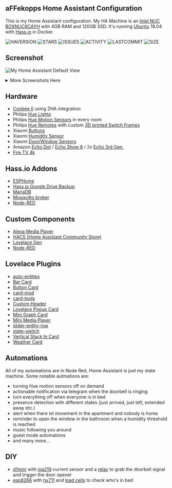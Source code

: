 ## aFFekopps Home Assistant Configuration 

This is my Home Assistant configuration. My HA Machine is an [Intel NUC BOXNUC6CAYH](https://ark.intel.com/content/www/de/de/ark/products/95062/intel-nuc-kit-nuc6cayh.html) with 4GB RAM and 120GB SSD. It's running [Ubuntu](https://ubuntu.com) 18.04 with [Hass.io](https://www.home-assistant.io/hassio/installation/#alternative-install-on-a-generic-linux-host) in Docker.

![HAVERSION](https://img.shields.io/badge/homeassistant-0.103.2-blue)
![STARS](https://img.shields.io/github/stars/aFFekopp/homeassistant?color=yellow&style=flat-square)
![ISSUES](https://img.shields.io/github/issues-raw/aFFekopp/homeassistant?style=flat-square)
![ACTIVITY](https://img.shields.io/github/commit-activity/w/aFFekopp/homeassistant?style=flat-square)
![LASTCOMMIT](https://img.shields.io/github/last-commit/aFFekopp/homeassistant?style=flat-square)
![SIZE](https://img.shields.io/github/repo-size/aFFekopp/homeassistant?style=flat-square)

## Screenshot
![My Home Assistant Default View](https://raw.githubusercontent.com/aFFekopp/homeassistant/master/docs/1.png)
<details>
<summary>More Screenshots Here</summary>

![Example Room](https://raw.githubusercontent.com/aFFekopp/homeassistant/master/docs/2.png)
![Scooter](https://raw.githubusercontent.com/aFFekopp/homeassistant/master/docs/3.png)
![System Monitoring](https://raw.githubusercontent.com/aFFekopp/homeassistant/master/docs/4.png)
</details>

## Hardware

- [Conbee II](https://phoscon.de/de/conbee2) using ZHA integration
- Philips [Hue Lights](https://www2.meethue.com/de-de/bulbs)
- Philips [Hue Motion Sensors](https://www2.meethue.com/de-de/p/hue-bewegungssensor/8718696743171) in every room
- Philips [Hue Remotes](https://www2.meethue.com/de-de/p/hue-dimmschalter/8718696743157) with custom [3D printed Switch Frames](https://www.thingiverse.com/thing:2905340)
- Xiaomi [Buttons](https://banggood.com/Original-Xiaomi-Mijia-Smart-Home-Zig-bee-Wireless-Smart-Switch-Touch-Button-ON-OFF-WiFi-Remote-Control-Switch-p-1049175.html)
- Xiaomi [Humidity Sensor](https://www.banggood.com/Original-Xiaomi-Mijia-Smart-Home-Temperature-and-Humidity-Sensor-Thermometer-Sensor-p-1046061.html)
- Xiaomi [Door/Window Sensors](https://www.banggood.com/Original-Xiaomi-Intelligent-Door-Window-Sensor-Control-Smart-Home-Suit-Kit-Accessory-p-1017541.html)
- Amazon [Echo Dot](https://www.amazon.de/dp/B07PHPXHQS/) / [Echo Show 8](https://www.amazon.de/dp/B07SNPKX5Y/) / 2x [Echo 3rd Gen.](https://www.amazon.de/dp/B07P64LFFH/)
- [Fire TV 4k](https://www.amazon.de/dp/B079QHMFWC/)

## Hass.io Addons

- [ESPHome](https://esphome.io/)
- [Hass.io Google Drive Backup](https://github.com/sabeechen/hassio-google-drive-backup)
- [MariaDB](https://home-assistant.io/addons/mariadb/)
- [Mosquitto broker](https://home-assistant.io/addons/mosquitto/)
- [Node-RED](https://github.com/hassio-addons/addon-node-red)

## Custom Components

- [Alexa Media Player](https://github.com/custom-components/alexa_media_player)
- [HACS (Home Assistant Community Store)](https://hacs.xyz)
- [Lovelace Gen](https://github.com/thomasloven/hass-lovelace_gen)
- [Node-RED](https://github.com/zachowj/node-red)

## Lovelace Plugins

- [auto-entities](https://github.com/thomasloven/lovelace-auto-entities)
- [Bar Card](https://github.com/custom-cards/bar-card)
- [Button Card](https://github.com/custom-cards/button-card)
- [card-mod](https://github.com/thomasloven/lovelace-card-mod)
- [card-tools](https://github.com/thomasloven/lovelace-card-tools)
- [Custom Header](https://github.com/maykar/custom-header)
- [Lovelace Popup Card](https://github.com/thomasloven/lovelace-popup-card)
- [Mini Graph Card](https://github.com/kalkih/mini-graph-card)
- [Mini Media Player](https://github.com/kalkih/mini-media-player)
- [slider-entity-row](https://github.com/thomasloven/lovelace-slider-entity-row)
- [state-switch](https://github.com/thomasloven/lovelace-state-switch)
- [Vertical Stack In Card](https://github.com/custom-cards/vertical-stack-in-card)
- [Weather Card](https://github.com/bramkragten/weather-card)

## Automations

All of my automations are in Node Red, Home Assistant is just my state machine. Some notable autmations are:

- turning Hue motion sensors off on demand
- actionable notification via telegram when the doorbell is ringing
- turn everything off when everyone is in bed
- presence detection with different states (just arrived, just left, extended away etc.)
- alert when there ist movement in the apartment and nobody is home
- reminder to open the window in the bathroom when a humidity threshold is reached
- music following you around
- guest mode automations
- and many more...

## DIY

- [d1mini](https://www.amazon.de/AZDelivery-D1-Mini-ESP8266-12E-kompatibel/dp/B01N9RXGHY) with [ina219](https://www.amazon.de/INA219-Bi-directional-Current-Arduino-Raspberry/dp/B01MZDKU6D/) current sensor and a [relay](https://www.amazon.de/gp/product/B06XHJ2PBJ/) to grab the doorbell signal and trigger the door opener
- [esp8266](https://www.amazon.de/gp/product/B06Y1LZLLY/) with [hx711](https://www.amazon.de/gp/product/B07MY2PBY4/) and [load cells](https://www.amazon.de/gp/product/B00R1J7VA0/) to check who's in bed
